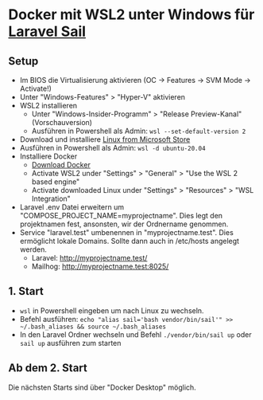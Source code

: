 # Docker mit WSL2 unter Windows für [Laravel Sail](https://laravel.com/docs/8.x/sail)

## Setup

* Im BIOS die Virtualisierung aktivieren (OC -> Features -> SVM Mode -> Activate!)
* Unter "Windows-Features" > "Hyper-V" aktivieren
* WSL2 installieren
  * Unter "Windows-Insider-Programm" > "Release Preview-Kanal" (Vorschauversion)
  * Ausführen in Powershell als Admin: ```wsl --set-default-version 2```
* Download und installiere [Linux from Microsoft Store](https://www.microsoft.com/de-de/p/ubuntu-2004-lts/9n6svws3rx71?cid=msft_web_chart&activetab=pivot:overviewtab)
* Ausführen in Powershell als Admin: ```wsl -d ubuntu-20.04```
* Installiere Docker
  * [Download Docker](https://www.docker.com/products/docker-desktop)
  * Activate WSL2 under "Settings" > "General" > "Use the WSL 2 based engine"
  * Activate downloaded Linux under "Settings" > "Resources" > "WSL Integration"
* Laravel .env Datei erweitern um "COMPOSE_PROJECT_NAME=myprojectname". Dies legt den projektnamen fest, ansonsten, wir der Ordnername genommen.
* Service "laravel.test" umbenennen in "myprojectname.test". Dies ermöglicht lokale Domains. Sollte dann auch in /etc/hosts angelegt werden.
  * Laravel: http://myprojectname.test/
  * Mailhog: http://myprojectname.test:8025/
  
## 1. Start
* ```wsl``` in Powershell eingeben um nach Linux zu wechseln.
* Befehl ausführen: ```echo "alias sail='bash vendor/bin/sail'" >> ~/.bash_aliases && source ~/.bash_aliases```
* In den Laravel Ordner wechseln und Befehl ```./vendor/bin/sail up``` oder ```sail up``` ausführen zum starten
  
## Ab dem 2. Start

Die nächsten Starts sind über "Docker Desktop" möglich.
